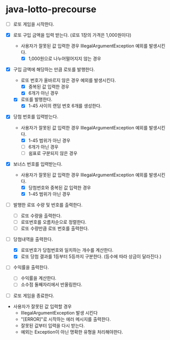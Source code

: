 # java-lotto-precourse

- [ ] 로또 게임을 시작한다.

- [x] 로또 구입 금액을 입력 받는다. (로또 1장의 가격은 1,000원이다)
  - 사용자가 잘못된 값 입력한 경우 IllegalArgumentException 예외를 발생시킨다.
    - [x] 1,000원으로 나누어떨어지지 않는 경우

- [x] 구입 금액에 해당하는 만큼 로또를 발행한다.
  - 로또 번호가 올바르지 않은 경우 예외를 발생시킨다.
    - [x] 중복된 값 입력한 경우
    - [x] 6개가 아닌 경우
  - [x] 로또를 발행한다.
    - [x] 1-45 사이의 랜덤 번호 6개를 생성한다.

- [x] 당첨 번호를 입력받는다.
  - 사용자가 잘못된 값 입력한 경우 IllegalArgumentException 예외를 발생시킨다.
    - [x] 1-45 범위가 아닌 경우
    - [ ] 6개가 아닌 경우
    - [ ] 쉼표로 구분되지 않은 경우

- [x] 보너스 번호를 입력받는다.
  - 사용자가 잘못된 값 입력한 경우 IllegalArgumentException 예외를 발생시킨다.
    - [x] 당첨번호와 중복된 값 입력한 경우
    - [x] 1-45 범위가 아닌 경우

- [ ] 발행한 로또 수량 및 번호를 출력한다.
  - [ ] 로또 수량을 출력한다.
  - [ ] 로또번호를 오름차순으로 정렬한다.
  - [ ] 로또 수량만큼 로또 번호를 출력한다.

- [ ] 당첨내역을 출력한다.
  - [x] 로또번호가 당첨번호와 일치하는 개수를 계산한다.
  - [x] 로또 당첨 결과를 1등부터 5등까지 구분한다. (등수에 따라 상금이 달라진다.)

- [ ] 수익률을 출력한다.
  - [ ] 수익률을 계산한다.
  - [ ] 소수점 둘째자리에서 반올림한다.

- [ ] 로또 게임을 종료한다.

- 사용자가 잘못된 값 입력할 경우
  - IllegalArgumentException 발생 시킨다
  - "[ERROR]"로 시작하는 에러 메시지를 출력한다.
  - 잘못된 값부터 입력을 다시 받는다.
  - 예외는 Exception이 아닌 명확한 유형을 처리해야한다.